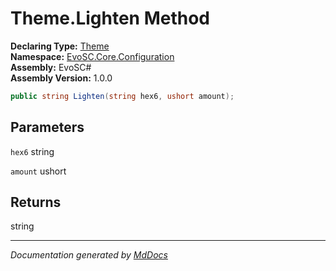 ﻿<!--  
  <auto-generated>   
    The contents of this file were generated by a tool.  
    Changes to this file may be list if the file is regenerated  
  </auto-generated>   
-->

# Theme.Lighten Method

**Declaring Type:** [Theme](../index.md)  
**Namespace:** [EvoSC.Core.Configuration](../../index.md)  
**Assembly:** EvoSC\#  
**Assembly Version:** 1.0.0

```csharp
public string Lighten(string hex6, ushort amount);
```

## Parameters

`hex6`  string

`amount`  ushort

## Returns

string

___

*Documentation generated by [MdDocs](https://github.com/ap0llo/mddocs)*
